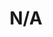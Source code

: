 ﻿---
title: "N/A"
permalink: periodes_-10.html
layout: periode
sidebar: periodes
pares:
fills:
jocsPrincipals:
  - title: "Arkadia"
    bggId: 25643
    dataInici: 
    dataFi: 

  - title: "Catan Card Game"
    bggId: 278
    dataInici: 
    dataFi: 

  - title: "Citadels"
    bggId: 478
    dataInici: 
    dataFi: 

  - title: "Codenames"
    bggId: 178900
    dataInici: 
    dataFi: 

  - title: "Fab Fib"
    bggId: 11983
    dataInici: 
    dataFi: 

  - title: "Felicity: The Cat in the Sack"
    bggId: 32125
    dataInici: 
    dataFi: 

  - title: "Hanabi"
    bggId: 98778
    dataInici: 
    dataFi: 

  - title: "Stratego"
    bggId: 1917
    dataInici: 
    dataFi: 

  - title: "Tarot"
    bggId: 4505
    dataInici: 
    dataFi: 

  - title: "UNO"
    bggId: 2223
    dataInici: 
    dataFi: 

  - title: "Abalone Travel"
    bggId: 526
    dataInici: 
    dataFi: 

  - title: "Adios Amigos"
    bggId: 41658
    dataInici: 
    dataFi: 

  - title: "Auto Bingo"
    bggId: 7316
    dataInici: 
    dataFi: 

  - title: "Bluff Party"
    bggId: 27155
    dataInici: 
    dataFi: 

  - title: "Can't Stop"
    bggId: 41
    dataInici: 
    dataFi: 

  - title: "Coloretto"
    bggId: 5782
    dataInici: 
    dataFi: 

  - title: "Fauna"
    bggId: 35497
    dataInici: 
    dataFi: 

  - title: "Hack Trick"
    bggId: 181440
    dataInici: 
    dataFi: 

  - title: "Cacao"
    bggId: 171499
    dataInici: 
    dataFi: 

  - title: "Cacao: Volcanoes"
    bggId: 183499
    dataInici: 
    dataFi: 

  - title: "En Garde"
    bggId: 169
    dataInici: 
    dataFi: 

  - title: "Ingenious"
    bggId: 9674
    dataInici: 
    dataFi: 

  - title: "Las Vegas"
    bggId: 117959
    dataInici: 
    dataFi: 

  - title: "Las Vegas Boulevard"
    bggId: 149975
    dataInici: 
    dataFi: 

  - title: "Liar's Dice"
    bggId: 45
    dataInici: 
    dataFi: 

  - title: "Nine Men's Morris"
    bggId: 3886
    dataInici: 
    dataFi: 

  - title: "Party & Co"
    bggId: 13972
    dataInici: 
    dataFi: 

  - title: "Pickomino"
    bggId: 15818
    dataInici: 
    dataFi: 

  - title: "Ponte del Diavolo"
    bggId: 27172
    dataInici: 
    dataFi: 

  - title: "SET"
    bggId: 1198
    dataInici: 
    dataFi: 

  - title: "Shanghaien"
    bggId: 34320
    dataInici: 
    dataFi: 

  - title: "Six"
    bggId: 20195
    dataInici: 
    dataFi: 

  - title: "Spot it Jr.! Animals"
    bggId: 117995
    dataInici: 
    dataFi: 

  - title: "Spot it!"
    bggId: 63268
    dataInici: 
    dataFi: 

  - title: "Tally Ho!"
    bggId: 908
    dataInici: 
    dataFi: 

  - title: "Time's Up!"
    bggId: 1353
    dataInici: 
    dataFi: 

  - title: "Time's Up! Edición Amarilla"
    bggId: 38713
    dataInici: 
    dataFi: 

  - title: "Bangkok Klongs"
    bggId: 82424
    dataInici: 
    dataFi: 

  - title: "Bitskrieg"
    bggId: 231457
    dataInici: 
    dataFi: 

  - title: "One Day in London"
    bggId: 156179
    dataInici: 
    dataFi: 

  - title: "The Quest for El Dorado"
    bggId: 217372
    dataInici: 
    dataFi: 

jocsEscenaris:
  - title: "Leaping Lemmings"
    bggId: 29687

  - title: "Libertalia"
    bggId: 125618

  - title: "Lord of the Rings Trivia Game"
    bggId: 6608

  - title: "Lost Cities"
    bggId: 50

  - title: "Love Letter"
    bggId: 129622

  - title: "Mahjong"
    bggId: 2093

  - title: "Mermaid Rain"
    bggId: 5941

  - title: "Modern Art"
    bggId: 118

  - title: "Munchkin"
    bggId: 1927

  - title: "Nanuk"
    bggId: 54433

  - title: "Oltre Mare"
    bggId: 13551

  - title: "Palastgeflüster"
    bggId: 32412

  - title: "Quest Cards"
    bggId: 19381

  - title: "Race for the Galaxy"
    bggId: 28143

  - title: "The Ravens of Thri Sahashri"
    bggId: 150293

  - title: "The Resistance: Avalon"
    bggId: 128882

  - title: "Ricochet Robots"
    bggId: 51

  - title: "Roma"
    bggId: 16496

  - title: "Saboteur"
    bggId: 9220

  - title: "Splendor"
    bggId: 148228

  - title: "Tattletale"
    bggId: 149425

  - title: "Tichu"
    bggId: 215

  - title: "Timbuktu"
    bggId: 691

  - title: "Ubongo: Duel"
    bggId: 34969

  - title: "Unpublished Prototype"
    bggId: 18291

  - title: "Waz Baraz"
    bggId: 11955

  - title: "The Werewolves of Miller's Hollow"
    bggId: 25821

  - title: "Wizard"
    bggId: 1465

  - title: "13 Dead End Drive"
    bggId: 1899

  - title: "7 Wonders"
    bggId: 68448

  - title: "Alpages: La guerre des moutons"
    bggId: 28207

  - title: "Asalto al Banco de Inglaterra"
    bggId: 26560

  - title: "¡Aventureros al Tren! Europa"
    bggId: 14996

  - title: "B.C.M. Brigada Criminal Movil"
    bggId: 26883

  - title: "Backgammon"
    bggId: 2397

  - title: "Battle Line"
    bggId: 760

  - title: "Battleship"
    bggId: 2425

  - title: "Bell and Hammer"
    bggId: 18254
    dataInici: 
    dataFi: 

  - title: "Black Stories"
    bggId: 18803
    dataInici: 
    dataFi: 

  - title: "Blast-Off!"
    bggId: 2303

  - title: "Boggle"
    bggId: 1293
    dataInici: 
    dataFi: 

  - title: "Briscola"
    bggId: 11733
    dataInici: 
    dataFi: 

  - title: "Ca$h 'n Guns (Second Edition)"
    bggId: 155362

  - title: "Cambio y Bolsa, Mercado, y Miau"
    bggId: 155986

  - title: "Canasta"
    bggId: 17104

  - title: "Carrera a la luna"
    bggId: 90049
    dataInici: 
    dataFi: 

  - title: "Catan"
    bggId: 13

  - title: "Checkers"
    bggId: 2083

  - title: "Chess"
    bggId: 171

  - title: "Chinese Checkers"
    bggId: 2386

  - title: "El Chino"
    bggId: 26469
    dataInici: 
    dataFi: 

  - title: "Circuito Sideral"
    bggId: 66920
    dataInici: 
    dataFi: 

  - title: "Clue"
    bggId: 1294

  - title: "Concordia"
    bggId: 124361

  - title: "Condottiere"
    bggId: 112
    dataInici: 
    dataFi: 

  - title: "Deep Sea Adventure"
    bggId: 169654
    dataInici: 
    dataFi: 

  - title: "Diamantes"
    bggId: 15512

  - title: "Dicemaster: Cities of Doom"
    bggId: 4799

  - title: "Display"
    bggId: 14849
    dataInici: 
    dataFi: 

  - title: "Djambi"
    bggId: 17691

  - title: "Dominion"
    bggId: 36218

  - title: "Dominion: Intriga"
    bggId: 40834

  - title: "Dominoes"
    bggId: 2394

  - title: "La Era Del Carbón"
    bggId: 143515
    dataInici: 
    dataFi: 

  - title: "F.B.I."
    bggId: 142587
    dataInici: 
    dataFi: 

  - title: "Fantasma Blitz"
    bggId: 83195
    dataInici: 
    dataFi: 

  - title: "Faraón"
    bggId: 2399
    dataInici: 
    dataFi: 

  - title: "Fortune"
    bggId: 3998
    dataInici: 
    dataFi: 

  - title: "Game of Boom or Bust"
    bggId: 12294
    dataInici: 
    dataFi: 

  - title: "Game of Goose"
    bggId: 2785
    dataInici: 
    dataFi: 

  - title: "Gloria a Roma"
    bggId: 19857
    dataInici: 
    dataFi: 

  - title: "Go"
    bggId: 188
    dataInici: 
    dataFi: 

  - title: "Going to Jerusalem"
    bggId: 9570
    dataInici: 
    dataFi: 

  - title: "El Grande: Edición 20º aniversario"
    bggId: 171908
    dataInici: 
    dataFi: 

  - title: "Great Western Trail: La Gran Ruta del Oeste"
    bggId: 193738
    dataInici: 
    dataFi: 

  - title: "Guillotine"
    bggId: 116
    dataInici: 
    dataFi: 

  - title: "Le Havre"
    bggId: 35677
    dataInici: 
    dataFi: 

  - title: "Hearts"
    bggId: 6887
    dataInici: 
    dataFi: 

  - title: "Hive"
    bggId: 2655
    dataInici: 
    dataFi: 

  - title: "Hyper-shopping"
    bggId: 14895
    dataInici: 
    dataFi: 

  - title: "Un imperio en 8 minutos"
    bggId: 131366
    dataInici: 
    dataFi: 

  - title: "Intern"
    bggId: 1684
    dataInici: 
    dataFi: 

  - title: "International Checkers"
    bggId: 26952
    dataInici: 
    dataFi: 

  - title: "Jaipur"
    bggId: 54043
    dataInici: 
    dataFi: 

  - title: "Jenga"
    bggId: 2452
    dataInici: 
    dataFi: 

  - title: "Jinx"
    bggId: 119407
    dataInici: 
    dataFi: 

  - title: "Joc de la Festa Major"
    bggId: 39522
    dataInici: 
    dataFi: 

  - title: "Juego del Topo"
    bggId: 62027
    dataInici: 
    dataFi: 

  - title: "Keyflower"
    bggId: 122515
    dataInici: 
    dataFi: 

  - title: "Keyword"
    bggId: 5123
    dataInici: 
    dataFi: 

  - title: "Kingdomino"
    bggId: 204583
    dataInici: 
    dataFi: 

  - title: "Make-a-Million"
    bggId: 10595
    dataInici: 
    dataFi: 

  - title: "Le Marché de Samarkand"
    bggId: 65197
    dataInici: 
    dataFi: 

  - title: "Memory"
    bggId: 7688
    dataInici: 
    dataFi: 

  - title: "Metromania"
    bggId: 23908
    dataInici: 
    dataFi: 

  - title: "Mombasa"
    bggId: 172386
    dataInici: 
    dataFi: 

  - title: "Monopoly"
    bggId: 1406
    dataInici: 
    dataFi: 

  - title: "Netrunner"
    bggId: 1301
    dataInici: 
    dataFi: 

  - title: "Oklahoma y Gin-Rummy"
    bggId: 25574
    dataInici: 
    dataFi: 

  - title: "Pachisi"
    bggId: 2136
    dataInici: 
    dataFi: 

  - title: "Pacific Typhoon"
    bggId: 20079
    dataInici: 
    dataFi: 

  - title: "Pick Up Sticks"
    bggId: 6424
    dataInici: 
    dataFi: 

  - title: "El primero de la clase"
    bggId: 4041
    dataInici: 
    dataFi: 

  - title: "Puerto Rico"
    bggId: 3076
    dataInici: 
    dataFi: 

  - title: "Pylos"
    bggId: 1419
    dataInici: 
    dataFi: 

  - title: "Quarto"
    bggId: 681
    dataInici: 
    dataFi: 

  - title: "Quits"
    bggId: 7995
    dataInici: 
    dataFi: 

  - title: "La Resistencia"
    bggId: 41114
    dataInici: 
    dataFi: 

  - title: "Risk!"
    bggId: 181
    dataInici: 
    dataFi: 

  - title: "Rummikub"
    bggId: 811
    dataInici: 
    dataFi: 

  - title: "Russian Railroads"
    bggId: 144733
    dataInici: 
    dataFi: 

  - title: "San Juan"
    bggId: 8217
    dataInici: 
    dataFi: 

  - title: "Scattergories Junior"
    bggId: 8997
    dataInici: 
    dataFi: 

  - title: "Scrabble"
    bggId: 320
    dataInici: 
    dataFi: 

  - title: "Solitaire"
    bggId: 13713
    dataInici: 
    dataFi: 

  - title: "Star Realms"
    bggId: 147020
    dataInici: 
    dataFi: 

  - title: "Through the Ages: Historia de las Civilizaciones"
    bggId: 25613
    dataInici: 
    dataFi: 

  - title: "Tikal"
    bggId: 54
    dataInici: 
    dataFi: 

  - title: "Timeline: Events"
    bggId: 113401
    dataInici: 
    dataFi: 

  - title: "Timeline: Inventions"
    bggId: 85256
    dataInici: 
    dataFi: 

  - title: "Toma 6!"
    bggId: 432
    dataInici: 
    dataFi: 

  - title: "Trap-Em!"
    bggId: 26750
    dataInici: 
    dataFi: 

  - title: "Trivia for Dummies"
    bggId: 947
    dataInici: 
    dataFi: 

  - title: "Trivial Pursuit: Genus Edicion II (Spain)"
    bggId: 25924
    dataInici: 
    dataFi: 

  - title: "Turistas y Piratas"
    bggId: 2326
    dataInici: 
    dataFi: 

  - title: "Waterworks"
    bggId: 333
    dataInici: 
    dataFi: 

  - title: "Alta Tensión: Director de Fábrica"
    bggId: 44163
    dataInici: 
    dataFi: 

  - title: "Atlantic Storm"
    bggId: 259
    dataInici: 
    dataFi: 

  - title: "BANG! The Dice Game"
    bggId: 143741
    dataInici: 
    dataFi: 

  - title: "Cthulhu Realms"
    bggId: 179303
    dataInici: 
    dataFi: 

  - title: "La cuadrilla de los cerditos"
    bggId: 1806
    dataInici: 
    dataFi: 

  - title: "The Great Dalmuti"
    bggId: 929
    dataInici: 
    dataFi: 

  - title: "Guess Who?"
    bggId: 4143
    dataInici: 
    dataFi: 

  - title: "Hero Realms"
    bggId: 198994
    dataInici: 
    dataFi: 

  - title: "Hive Pocket"
    bggId: 154597
    dataInici: 
    dataFi: 

  - title: "Jungle Speed"
    bggId: 8098
    dataInici: 
    dataFi: 

  - title: "La Liebre y la Tortuga"
    bggId: 361
    dataInici: 
    dataFi: 

  - title: "Mastermind"
    bggId: 2392
    dataInici: 
    dataFi: 

  - title: "Mr. Jack Pocket"
    bggId: 72287
    dataInici: 
    dataFi: 

  - title: "Neuroshima Hex!"
    bggId: 21241
    dataInici: 
    dataFi: 

  - title: "Othello"
    bggId: 2389
    dataInici: 
    dataFi: 

  - title: "Los Pilares de la Tierra: El juego de Cartas"
    bggId: 67593
    dataInici: 
    dataFi: 

  - title: "Pocket Rockets"
    bggId: 43264
    dataInici: 
    dataFi: 

  - title: "Poker"
    bggId: 1115
    dataInici: 
    dataFi: 

  - title: "Ritmo y Bola"
    bggId: 37728
    dataInici: 
    dataFi: 

  - title: "Robot Turtles"
    bggId: 147370
    dataInici: 
    dataFi: 

  - title: "Roll Through the Ages: La Edad de Bronce"
    bggId: 37380
    dataInici: 
    dataFi: 

  - title: "Saboteur: The Duel"
    bggId: 168215
    dataInici: 
    dataFi: 

  - title: "Scotland Yard: Die Jagd nach Mister X"
    bggId: 94837
    dataInici: 
    dataFi: 

  - title: "Simon"
    bggId: 5749
    dataInici: 
    dataFi: 

  - title: "Struggle for Catan"
    bggId: 91534
    dataInici: 
    dataFi: 

  - title: "Tantrix"
    bggId: 1038
    dataInici: 
    dataFi: 

  - title: "Terra"
    bggId: 153507
    dataInici: 
    dataFi: 

  - title: "Through the Ages: Una Nueva Historia de la Civilización"
    bggId: 182028
    dataInici: 
    dataFi: 

  - title: "Tic-Tac-Toe"
    bggId: 11901
    dataInici: 
    dataFi: 

  - title: "Time's Up! Edición Azul"
    bggId: 57660
    dataInici: 
    dataFi: 

  - title: "Timeline: Diversity"
    bggId: 131325
    dataInici: 
    dataFi: 

  - title: "Tiny Epic Western"
    bggId: 180852
    dataInici: 
    dataFi: 

  - title: "Trivial Pursuit"
    bggId: 2952
    dataInici: 
    dataFi: 

  - title: "Twister"
    bggId: 5894
    dataInici: 
    dataFi: 

  - title: "UNO: H2O"
    bggId: 16693
    dataInici: 
    dataFi: 

  - title: "Xiangqi"
    bggId: 2393

  - title: "¡No Gracias!"
    bggId: 12942

  - title: "¡Pingüinos!"
    bggId: 8203
    dataInici: 
    dataFi: 

  - title: "Alchemists"
    bggId: 161970
    dataInici: 
    dataFi: 

  - title: "Colt Express"
    bggId: 158899
    dataInici: 
    dataFi: 

  - title: "Pandemic"
    bggId: 30549
    dataInici: 
    dataFi: 

  - title: "Stone Age"
    bggId: 34635
    dataInici: 
    dataFi: 

  - title: "300: The Board Game"
    bggId: 28843
    dataInici: 
    dataFi: 

  - title: "500"
    bggId: 13123
    dataInici: 
    dataFi: 

  - title: "Akrotiri"
    bggId: 154458
    dataInici: 
    dataFi: 

  - title: "Aladdin's Dragons"
    bggId: 492
    dataInici: 
    dataFi: 

  - title: "El Alamein"
    bggId: 86167
    dataInici: 
    dataFi: 

  - title: "Amyitis"
    bggId: 29934
    dataInici: 
    dataFi: 

  - title: "Aquaretto"
    bggId: 34194
    dataInici: 
    dataFi: 

  - title: "Barbarossa"
    bggId: 72809
    dataInici: 
    dataFi: 

  - title: "Barbarossa"
    bggId: 550
    dataInici: 
    dataFi: 

  - title: "Belfort"
    bggId: 50750
    dataInici: 
    dataFi: 

  - title: "Biblios"
    bggId: 34219
    dataInici: 
    dataFi: 

  - title: "Big City"
    bggId: 70
    dataInici: 
    dataFi: 

  - title: "Blackjack"
    bggId: 10816
    dataInici: 
    dataFi: 

  - title: "Blokus"
    bggId: 2453
    dataInici: 
    dataFi: 

  - title: "Bohnanza"
    bggId: 11
    dataInici: 
    dataFi: 

  - title: "Bridge"
    bggId: 2181
    dataInici: 
    dataFi: 

  - title: "Café International: Das Kartenspiel"
    bggId: 1324
    dataInici: 
    dataFi: 

  - title: "Caribbean"
    bggId: 13301
    dataInici: 
    dataFi: 

  - title: "Carson City"
    bggId: 39938
    dataInici: 
    dataFi: 

  - title: "The Castles of Burgundy"
    bggId: 84876
    dataInici: 
    dataFi: 

  - title: "Chief Herman's Holiday Fun Pack"
    bggId: 1528
    dataInici: 
    dataFi: 

  - title: "Coloretto Amazonas"
    bggId: 15156
    dataInici: 
    dataFi: 

  - title: "Cootie"
    bggId: 4378
    dataInici: 
    dataFi: 

  - title: "Coup"
    bggId: 131357
    dataInici: 
    dataFi: 

  - title: "Cribbage"
    bggId: 2398
    dataInici: 
    dataFi: 

  - title: "Crokinole"
    bggId: 521
    dataInici: 
    dataFi: 

  - title: "Decktet"
    bggId: 37301
    dataInici: 
    dataFi: 

  - title: "Diceland: Deep White Sea"
    bggId: 3339
    dataInici: 
    dataFi: 

  - title: "Dixit"
    bggId: 39856
    dataInici: 
    dataFi: 

  - title: "Drive"
    bggId: 6137
    dataInici: 
    dataFi: 

  - title: "Elk Fest"
    bggId: 403
    dataInici: 
    dataFi: 

  - title: "Euchre"
    bggId: 6901
    dataInici: 
    dataFi: 

  - title: "Falling"
    bggId: 75
    dataInici: 
    dataFi: 

  - title: "Famiglia"
    bggId: 81453
    dataInici: 
    dataFi: 

  - title: "Flinch"
    bggId: 2294
    dataInici: 
    dataFi: 

  - title: "Friday the 13th"
    bggId: 17025
    dataInici: 
    dataFi: 

  - title: "Hanabi & Ikebana"
    bggId: 70918
    dataInici: 
    dataFi: 

  - title: "Hanafuda"
    bggId: 5451
    dataInici: 
    dataFi: 

  - title: "High Society"
    bggId: 220
    dataInici: 
    dataFi: 

  - title: "Hoopla"
    bggId: 4424
    dataInici: 
    dataFi: 

  - title: "Hungry"
    bggId: 182
    dataInici: 
    dataFi: 

  - title: "Kalah"
    bggId: 2448
    dataInici: 
    dataFi: 

  - title: "Keltis"
    bggId: 34585
    dataInici: 
    dataFi: 

  - title: "Kensington"
    bggId: 2197
    dataInici: 
    dataFi: 

  - title: "Kobayakawa"
    bggId: 142325
    dataInici: 
    dataFi: 

  - title: "Mint Delivery"
    bggId: 230251
    dataInici: 
    dataFi: 

  - title: "Nations: The Dice Game"
    bggId: 157809
    dataInici: 
    dataFi: 

  - title: "The Rose King"
    bggId: 201
    dataInici: 
    dataFi: 

  - title: "Sushi Go Party!"
    bggId: 192291
    dataInici: 
    dataFi: 

  - title: "Takenoko"
    bggId: 70919
    dataInici: 
    dataFi: 

  - title: "Tash-Kalar: Arena of Legends"
    bggId: 146278
    dataInici: 
    dataFi: 

  - title: "To Court the King"
    bggId: 21632
    dataInici: 
    dataFi: 

  - title: "Twixt"
    bggId: 949
    dataInici: 
    dataFi: 

  - title: "Tzolk'in: The Mayan Calendar"
    bggId: 126163
    dataInici: 
    dataFi: 

  - title: "Call to Glory"
    bggId: 124590
    dataInici: 
    dataFi: 

  - title: "Chicken Cha Cha Cha"
    bggId: 3570
    dataInici: 
    dataFi: 

  - title: "Chutes and Ladders"
    bggId: 5432
    dataInici: 
    dataFi: 

  - title: "Los Colonos de Catán: Expansión 5-6 Jugadores"
    bggId: 2807
    dataInici: 
    dataFi: 

  - title: "Scattergories"
    bggId: 2381
    dataInici: 
    dataFi: 

  - title: "Speed Cups"
    bggId: 146149
    dataInici: 
    dataFi: 

  - title: "Star Realms: Crisis – Bases & Battleships"
    bggId: 166702
    dataInici: 
    dataFi: 

  - title: "Star Realms: Crisis – Events"
    bggId: 166707
    dataInici: 
    dataFi: 

  - title: "Star Realms: Crisis – Fleets & Fortresses"
    bggId: 166704
    dataInici: 
    dataFi: 

  - title: "Star Realms: Crisis – Heroes"
    bggId: 166708
    dataInici: 
    dataFi: 

  - title: "Star Realms: Gambit Set"
    bggId: 158957
    dataInici: 
    dataFi: 

  - title: "Stay Alive"
    bggId: 2770
    dataInici: 
    dataFi: 

  - title: "Through the Desert"
    bggId: 503
    dataInici: 
    dataFi: 

  - title: "Timeline: Discoveries"
    bggId: 99975
    dataInici: 
    dataFi: 

  - title: "Toledo"
    bggId: 34599
    dataInici: 
    dataFi: 

  - title: "Torres"
    bggId: 88
    dataInici: 
    dataFi: 

  - title: "Trogloditargh"
    bggId: 60131
    dataInici: 
    dataFi: 

  - title: "Twin Tin Bots"
    bggId: 126239
    dataInici: 
    dataFi: 

  - title: "Two by Two"
    bggId: 66608
    dataInici: 
    dataFi: 

  - title: "Ubongo"
    bggId: 16986
    dataInici: 
    dataFi: 

  - title: "Verbàlia, el joc"
    bggId: 88931
    dataInici: 
    dataFi: 

  - title: "Völuspá"
    bggId: 128554
    dataInici: 
    dataFi: 

  - title: "The Voyages of Marco Polo"
    bggId: 171623
    dataInici: 
    dataFi: 

  - title: "Way of the Dragon"
    bggId: 67609
    dataInici: 
    dataFi: 

  - title: "Yspahan"
    bggId: 22345
    dataInici: 
    dataFi: 

  - title: "Yucata'"
    bggId: 434
    dataInici: 
    dataFi: 

  - title: "Zooloretto Junior"
    bggId: 66120
    dataInici: 
    dataFi: 

  - title: "Zooloretto: The Dice Game"
    bggId: 117942
    dataInici: 
    dataFi: 

  - title: "Risk 2210 A.D."
    bggId: 1829
    dataInici: 
    dataFi: 

  - title: "Virulence: An Infectious Card Game"
    bggId: 202207
    dataInici: 
    dataFi: 

  - title: "Biergarten"
    bggId: 178335
    dataInici: 
    dataFi: 

  - title: "Bohemian Villages"
    bggId: 193651
    dataInici: 
    dataFi: 

  - title: "Sushi Go!"
    bggId: 133473
    dataInici: 
    dataFi: 

  - title: "The Palaces of Carrara"
    bggId: 129948
    dataInici: 
    dataFi: 

  - title: "Rapa Nui"
    bggId: 103132
    dataInici: 
    dataFi: 

jocsEpoca:
jocsEpocaEscenaris:
  - title: "Battlegame Book 1: The Wild West"
    bggId: 7557
    escenari: "Buffalo Hunters"
    dataInici: 
    dataFi: 

---
